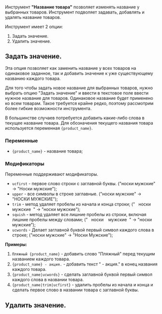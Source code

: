 Инструмент **"Название товара"** позволяет изменять название у выбранных товаров. Инструмент подволяет задавать, добавлять и удалять название товаров.

Инструмент имеет 2 опции:

1. Задать значение.
2. Удалить значение.

## Задать значение.

Эта опция позволяет как заменить название у всех товаров на одинаковое заданное, так и добавить значение к уже существующему названию каждого товара.

Для того чтобы задать новое название для выбранных товаров, нужно выбрать опцию "Задать значение" и ввести в текстовое поле ввести нужное название для товаров. Одинаковое название будет применено ко всем товарам. Такое требуется крайне редко, поэтому рассмотрим более гибкие возможности инструмента.

В большинстве случаев потребуется добавить какие-либо слова в текущее название товара. Для обозначения текущего названия товара используется переменная `{product_name}`. 

### Переменные
* `{product_name}` - название товара;

### Модификаторы
Переменные поддерживают модификаторы.

* `ucfirst` - первое слово строки с заглавной буквы. ("носки мужские" -> "Носки мужские");
* `upper` - все символы в строке заглавные. ("носки мужские" -> "НОСКИ МУЖСКИЕ");
* `trim` - метод удаляет пробелы из начала и конца строки; ("&nbsp;&nbsp;&nbsp;носки мужские&nbsp;&nbsp;" -> "носки мужские");
* `squish` - метод удаляет все лишние пробелы из строки, включая лишние пробелы между словами; ("&nbsp;&nbsp;&nbsp;носки&nbsp;&nbsp;&nbsp;&nbsp;мужские&nbsp;&nbsp;" -> "носки мужские");
* `ucwords` - Делает заглавной буквой первый символ каждого слова в строке; ("носки мужские" -> "Носки Мужские");

**Примеры:**

1. `Пляжный {product_name}` - добавить слово "Пляжный" перед текущим названием каждого товара.
2. `{product_name} - акция.` - добавить текст " - акция." в конец названия каждого товара.
3. `{product_name|ucwords}` - сделать заглавной буквой первый символ каждого слова в названии товара.
4. `{product_name|trim|ucfirst}` - удалить пробелы из начала и конца и сделать первое слово в названии товара с заглавной буквы.

## Удалить значение.